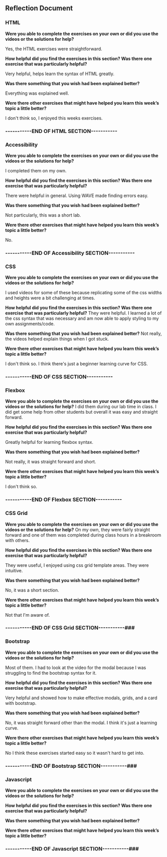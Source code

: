 ## Reflection Document

### HTML

**Were you able to complete the exercises on your own or did you use the videos or the solutions for help?**

Yes, the HTML exercises were straightforward.

**How helpful did you find the exercises in this section? Was there one exercise that was particularly helpful?**

Very helpful, helps learn the syntax of HTML greatly.

**Was there something that you wish had been explained better?**

Everything was explained well.

**Were there other exercises that might have helped you learn this week’s topic a little better?**

I don't think so, I enjoyed this weeks exercises.

### -----------END OF HTML SECTION-----------

### Accessibility

**Were you able to complete the exercises on your own or did you use the videos or the solutions for help?**

I completed them on my own.

**How helpful did you find the exercises in this section? Was there one exercise that was particularly helpful?**

There were helpful in general. Using WAVE made finding errors easy.

**Was there something that you wish had been explained better?**

Not particularly, this was a short lab.

**Were there other exercises that might have helped you learn this week’s topic a little better?**

No.

### -----------END OF Accessibility SECTION-----------

### CSS

**Were you able to complete the exercises on your own or did you use the videos or the solutions for help?**

I used videos for some of these because replicating some of the css widths and heights were a bit challenging at times.

**How helpful did you find the exercises in this section? Was there one exercise that was particularly helpful?**
They were helpful. I learned a lot of the css syntax that was necessary and am now able to apply styling to my own assignments/code.

**Was there something that you wish had been explained better?**
Not really, the videos helped explain things when I got stuck.

**Were there other exercises that might have helped you learn this week’s topic a little better?**

I don't think so. I think there's just a beginner learning curve for CSS.

### -----------END OF CSS SECTION-----------

### Flexbox

**Were you able to complete the exercises on your own or did you use the videos or the solutions for help?**
I did them during our lab time in class. I did get some help from other students but overall it was easy and straight forward.

**How helpful did you find the exercises in this section? Was there one exercise that was particularly helpful?**

Greatly helpful for learning flexbox syntax.

**Was there something that you wish had been explained better?**

Not really, it was straight forward and short.

**Were there other exercises that might have helped you learn this week’s topic a little better?**

I don't think so.

### -----------END OF Flexbox SECTION-----------

### CSS Grid

**Were you able to complete the exercises on your own or did you use the videos or the solutions for help?**
On my own, they were fairly straight forward and one of them was completed during class hours in a breakroom with others.

**How helpful did you find the exercises in this section? Was there one exercise that was particularly helpful?**

They were useful, I enjoyed using css grid template areas. They were intuitive.

**Was there something that you wish had been explained better?**

No, it was a short section.

**Were there other exercises that might have helped you learn this week’s topic a little better?**

Not that I'm aware of.

### -----------END OF CSS Grid SECTION-----------###

### Bootstrap

**Were you able to complete the exercises on your own or did you use the videos or the solutions for help?**

Most of them. I had to look at the video for the modal because I was struggling to find the bootstrap syntax for it.

**How helpful did you find the exercises in this section? Was there one exercise that was particularly helpful?**

Very helpful and showed how to make effective modals, grids, and a card with bootstrap.

**Was there something that you wish had been explained better?**

No, it was straight forward other than the modal. I think it's just a learning curve.

**Were there other exercises that might have helped you learn this week’s topic a little better?**

No I think these exercises started easy so it wasn't hard to get into.

### -----------END OF Bootstrap SECTION-----------###

### Javascript

**Were you able to complete the exercises on your own or did you use the videos or the solutions for help?**

**How helpful did you find the exercises in this section? Was there one exercise that was particularly helpful?**

**Was there something that you wish had been explained better?**

**Were there other exercises that might have helped you learn this week’s topic a little better?**

### -----------END OF Javascript SECTION-----------###

